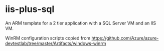 # iis-plus-sql

An ARM template for a 2 tier application with a SQL Server VM and an IIS VM.

WinRM configuration scripts copied from https://github.com/Azure/azure-devtestlab/tree/master/Artifacts/windows-winrm
